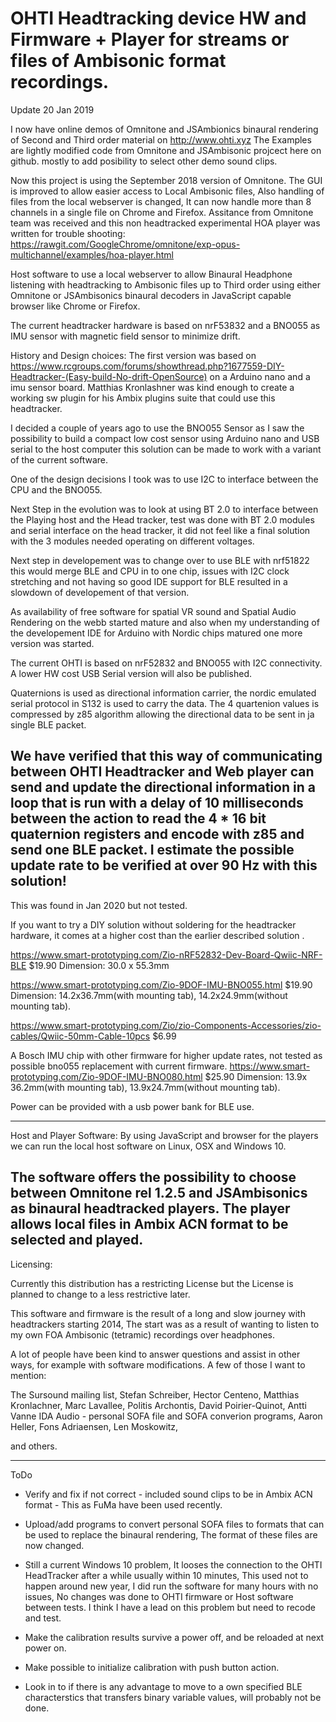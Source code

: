 
# OHTI Headtracking device HW and Firmware + Player for streams or files of Ambisonic format recordings.

Update 20 Jan 2019

I now have online demos of Omnitone and JSAmbionics binaural rendering of Second and Third order material on http://www.ohti.xyz
The Examples are lightly modified code from Omnitone and JSAmbisonic projcect here on github.
mostly to add posibility to select other demo sound clips.

Now this project is using the September 2018 version of Omnitone.
The GUI is improved to allow easier access to Local Ambisonic files,
Also handling of files from the local webserver is changed, It can now handle more than 8 channels in a single file on Chrome and Firefox.
Assitance from Omnitone team was received and this non headtracked experimental HOA player was written for trouble shooting:
https://rawgit.com/GoogleChrome/omnitone/exp-opus-multichannel/examples/hoa-player.html

Host software to use a local webserver to allow Binaural Headphone listening with headtracking to Ambisonic files up to Third order using either Omnitone or JSAmbisonics binaural decoders in JavaScript capable browser like Chrome or Firefox.

The current headtracker hardware is based on nrF53832 and a BNO055 as IMU sensor with magnetic field sensor to minimize drift. 

History and Design choices:
The first version was based on https://www.rcgroups.com/forums/showthread.php?1677559-DIY-Headtracker-(Easy-build-No-drift-OpenSource) on a Arduino nano and a imu sensor board.
Matthias Kronlashner was kind enough to create a working sw plugin for his Ambix plugins suite that could use this headtracker.

I decided a couple of years ago to use the BNO055 Sensor as I saw the possibility to build a compact low cost sensor using Arduino nano and USB serial to the host computer this solution can be made to work with a variant of the current software.

One of the design decisions I took was to use I2C to interface between the CPU and the BNO055.

Next Step in the evolution was to look at using BT 2.0 to interface between the Playing host and the Head tracker, test was done with BT 2.0 modules and serial interface on the head tracker, it did not feel like a final solution with the 3 modules needed operating on different voltages.

Next step in developement was to change over to use BLE with nrf51822 this would merge BLE and CPU in to one chip, issues with I2C clock stretching and not having so good IDE support for BLE resulted in a slowdown of developement of that version.

As availability of free software for spatial VR sound and Spatial Audio Rendering on the webb started mature and also when my understanding of the developement IDE for Arduino with Nordic chips matured one more version was started.

The current OHTI is based on nrF52832 and BNO055 with I2C connectivity.
A lower HW cost USB Serial version will also be published.

Quaternions is used as directional information carrier, the nordic emulated serial protocol in S132 is used to carry the data.
The 4 quartenion values is compressed by z85 algorithm allowing the directional data to be sent in ja single BLE packet.

We have verified that this way of communicating between OHTI Headtracker and Web player can send and update the directional information in a loop that is run with a delay of 10 milliseconds between  the action to read the 4 * 16 bit quaternion registers and encode with z85 and send one BLE packet.
I estimate the possible update rate to be verified at over 90 Hz with this solution!
----------------------------------------------------------------------------------------------------------------
This was found in Jan 2020 but not tested.

If you want to try a DIY solution without soldering for the headtracker hardware, it comes at a higher cost than the earlier described solution .

https://www.smart-prototyping.com/Zio-nRF52832-Dev-Board-Qwiic-NRF-BLE  				$19.90
Dimension: 30.0 x 55.3mm
			
https://www.smart-prototyping.com/Zio-9DOF-IMU-BNO055.html 						$19.90
Dimension: 14.2x36.7mm(with mounting tab), 14.2x24.9mm(without mounting tab).
				
https://www.smart-prototyping.com/Zio/zio-Components-Accessories/zio-cables/Qwiic-50mm-Cable-10pcs  	$6.99

A Bosch IMU chip with other firmware for higher update rates, not tested as possible bno055 replacement with current firmware.
https://www.smart-prototyping.com/Zio-9DOF-IMU-BNO080.html						$25.90
Dimension: 13.9x 36.2mm(with mounting tab), 13.9x24.7mm(without mounting tab).

Power can be provided with a usb power bank for BLE use.

----------------------------------------------------------------------------------------------------------------
Host and Player Software:
By using JavaScript and browser for the players we can run the local host software on Linux, OSX and Windows 10.

The software offers the possibility to choose between Omnitone rel 1.2.5  and JSAmbisonics as binaural headtracked players.
The player allows local files in Ambix ACN format to be selected and played.
-----------------------------------------------------------------------------------------------------------------
Licensing:

Currently this distribution has a restricting License but the License is planned to change to a less restrictive later.

This software and firmware is the result of a long and slow journey with headtrackers starting 2014,
The start was as a result of wanting to listen to my own FOA Ambisonic (tetramic) recordings over headphones.



A lot of people have been kind to answer questions and assist in other ways, for example with software modifications.
A few of those I want to mention:

 The Sursound mailing list,
 Stefan Schreiber,
 Hector Centeno,
 Matthias Kronlachner,
 Marc Lavallee,
 Politis Archontis,
 David Poirier-Quinot,
 Antti Vanne  IDA Audio - personal SOFA file and SOFA converion programs,
 Aaron Heller,
 Fons Adriaensen,
 Len Moskowitz,

 and others.

 ------------------------------------------------------------------------------------------------
 ToDo

 - Verify and fix if not correct - included sound clips to be in Ambix ACN format - This as FuMa have been used recently.

 - Upload/add programs to convert personal SOFA files to formats that can be used to replace the binaural rendering,
 The format of these files are now changed.

 - Still a current Windows 10 problem, It looses the connection to the OHTI HeadTracker after a while usually within 10 minutes, This used not to happen around new year, I did run the software for many hours with no issues, No changes was done to OHTI firmware or Host software between tests. 
 I think I have a lead on this problem but need to recode and test.

 - Make the calibration results survive a power off, and be reloaded at next power on.
 
 - Make possible to initialize calibration with push button action.
 
 - Look in to if there is any advantage to move to a own specified BLE characterstics that transfers binary variable values,
   will probably not be done.



